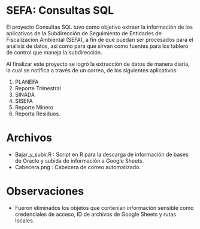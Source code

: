 # SEFA: Consultas SQL
El proyecto Consultas SQL tuvo como objetivo extraer la información de los aplicativos de la Subdirección de Seguimiento de Entidades de Fiscalización Ambiental (SEFA), a fin de que puedan ser procesados para el análisis de datos, así como para que sirvan como fuentes para los tablero de control que maneja la subdirección.

Al finalizar este proyecto se logró la extracción de datos de manera diaria, la cual se notifica a través de un correo, de los siguientes aplicativos: 
1. PLANEFA
2. Reporte Trimestral
3. SINADA
4. SISEFA
5. Reporte Minero
6. Reporta Residuos.

# Archivos
- Bajar_y_subir.R : Script en R para la descarga de información de bases de Oracle y subida de información a Google Sheets.
- Cabecera.png : Cabecera de correo automatizado.

# Observaciones
- Fueron eliminados los objetos que contenían información sensible como credenciales de acceso, ID de archivos de Google Sheets y rutas locales.
